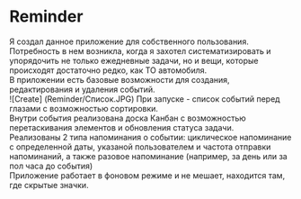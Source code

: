 # Reminder
Я создал данное приложение для собственного пользования. Потребность в нем возникла, когда я захотел систематизировать и упорядочить не только ежедневные задачи, но и вещи, которые происходят достаточно редко, как ТО автомобиля.  
В приложении есть базовые возможности для создания, редактирования и удаления событий.  
![Create] (Reminder/Список.JPG)
При запуске - список событий перед глазами с возможностью сортировки.  
Внутри события реализована доска Канбан с возможностью перетаскивания элементов и обновления статуса задачи.  
Реализованы 2 типа напоминания о событии: циклическое напоминание с определенной даты, указаной пользователем и частота отправки напоминаний, а также разовое напоминание (например, за день или за пол часа до события)  
Приложение работает в фоновом режиме и не мешает, находится там, где скрытые значки.
